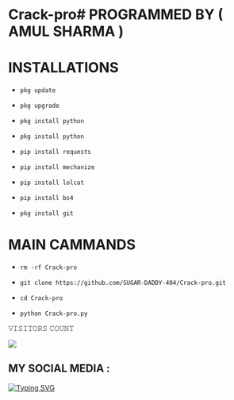 # Crack-pro# PROGRAMMED BY ( AMUL SHARMA )

# INSTALLATIONS

- `pkg update`

- `pkg upgrade`

- `pkg install python`

- `pkg install python`

- `pip install requests`

- `pip install mechanize`

- `pip install lolcat`

- `pip install bs4`

- `pkg install git`

# MAIN CAMMANDS

- `rm -rf Crack-pro`

- `git clone https://github.com/SUGAR-DADDY-404/Crack-pro.git`

- `cd Crack-pro`

- `python Crack-pro.py`

𝚅𝙸𝚂𝙸𝚃𝙾𝚁𝚂 𝙲𝙾𝚄𝙽𝚃

<img src="https://profile-counter.glitch.me/H4X-GG/count.svg" />

</p>

  ##  MY SOCIAL MEDIA : <br>

<p align="left">



</p>

<p align="left">



</p>

[![Typing SVG](https://readme-typing-svg.herokuapp.com?color=%23F70B10&size=27&lines=THANKS+FOR+VISITING+MY+PROFILE)](https://git.io/typing-svg)
